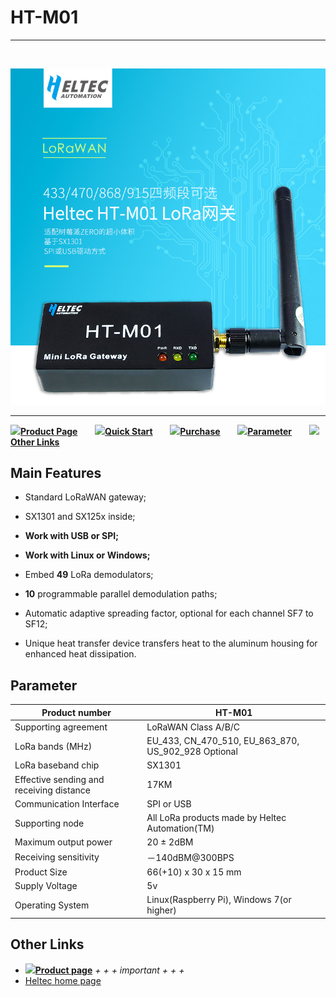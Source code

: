 # HT-M01
***
&nbsp;

<img src="img/products/lora/lora_gateway/ht-m01/01.jpg">



* * *

![](http://heltec.cn/icon/idea.png)**[Product Page](http://www.heltec.cn/project/ht-m01-lora-gateway/?lang=en)**&nbsp;&nbsp;&nbsp;&nbsp;&nbsp;&nbsp; ![](http://heltec.cn/icon/startup.png)**[Quick Start](http://www.heltec.cn/download/HT-M01%20documents%20package.zip)**&nbsp;&nbsp;&nbsp;&nbsp;&nbsp;&nbsp; ![](http://heltec.cn/icon/shop.png)**[Purchase](https://item.taobao.com/item.htm?spm=2013.1.20141003.10.4d827a0ehvHhoH&scm=1007.10011.70203.100200300000001&id=565546248458&pvid=6127b967-6958-4c2b-8914-cad58b3632b1)**&nbsp;&nbsp;&nbsp;&nbsp;&nbsp;&nbsp; ![](http://heltec.cn/icon/list.png)**[Parameter](#Parameter)**&nbsp;&nbsp;&nbsp;&nbsp;&nbsp;&nbsp; ![](http://heltec.cn/icon/link.png)**[Other Links](#Other-Links)**



## Main Features

 - Standard LoRaWAN gateway;

 - SX1301 and SX125x inside;

 - **Work with USB or SPI;**

 - **Work  with Linux or Windows;**

 - Embed **49** LoRa demodulators;

 - **10** programmable parallel demodulation paths;

 - Automatic adaptive spreading factor, optional for each channel SF7 to SF12;

 - Unique heat transfer device transfers heat to the aluminum housing for enhanced heat dissipation.

   

 ## Parameter



| Product number                           | HT-M01                                              |
| ---------------------------------------- | --------------------------------------------------- |
| Supporting agreement                     | LoRaWAN Class A/B/C                                 |
| LoRa bands (MHz)                         | EU_433, CN_470_510, EU_863_870, US_902_928 Optional |
| LoRa baseband chip                       | SX1301                                              |
| Effective sending and receiving distance | 17KM                                                |
| Communication Interface                  | SPI or USB                                          |
| Supporting node                          | All LoRa products made by Heltec Automation(TM)     |
| Maximum output power                     | 20 ± 2dBM                                           |
| Receiving sensitivity                    | －140dBM@300BPS                                     |
| Product Size                             | 66(+10) x 30 x 15 mm                                |
| Supply Voltage                           | 5v                                                  |
| Operating System                         | Linux(Raspberry Pi), Windows 7(or higher)           |






## Other Links

-  ![](http://www.heltec.cn/icon/left_hand.png)**[Product page](http://www.heltec.cn/project/ht-m01-lora-gateway/?lang=en)**  *+ + + important + + +*
-  [Heltec home page](http://www.heltec.cn/?lang=en)
